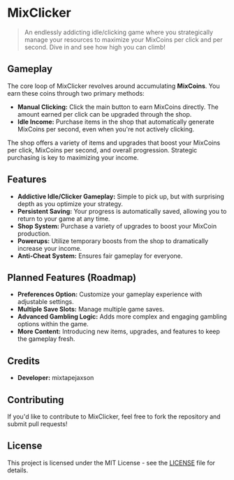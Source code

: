 # MixClicker

> An endlessly addicting idle/clicking game where you strategically manage your resources to maximize your MixCoins per click and per second. Dive in and see how high you can climb!

## Gameplay

The core loop of MixClicker revolves around accumulating **MixCoins**. You earn these coins through two primary methods:

*   **Manual Clicking:** Click the main button to earn MixCoins directly. The amount earned per click can be upgraded through the shop.
*   **Idle Income:** Purchase items in the shop that automatically generate MixCoins per second, even when you're not actively clicking.

The shop offers a variety of items and upgrades that boost your MixCoins per click, MixCoins per second, and overall progression. Strategic purchasing is key to maximizing your income.

## Features

*   **Addictive Idle/Clicker Gameplay:** Simple to pick up, but with surprising depth as you optimize your strategy.
*   **Persistent Saving:** Your progress is automatically saved, allowing you to return to your game at any time.
*   **Shop System:** Purchase a variety of upgrades to boost your MixCoin production.
*   **Powerups:** Utilize temporary boosts from the shop to dramatically increase your income.
*   **Anti-Cheat System:** Ensures fair gameplay for everyone.

## Planned Features (Roadmap)

*   **Preferences Option:** Customize your gameplay experience with adjustable settings.
*   **Multiple Save Slots:** Manage multiple game saves.
*   **Advanced Gambling Logic:** Adds more complex and engaging gambling options within the game.
*   **More Content:** Introducing new items, upgrades, and features to keep the gameplay fresh.

## Credits

*   **Developer:** mixtapejaxson

## Contributing

If you'd like to contribute to MixClicker, feel free to fork the repository and submit pull requests!

## License

This project is licensed under the MIT License - see the [LICENSE](LICENSE) file for details.
